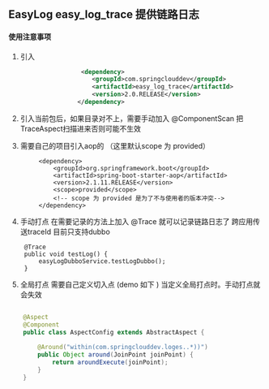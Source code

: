 ## EasyLog  easy_log_trace 提供链路日志

#### 使用注意事项

1. 引入
```xml
                    <dependency>
                       <groupId>com.springclouddev</groupId>
                       <artifactId>easy_log_trace</artifactId>
                       <version>2.0.RELEASE</version>
                   </dependency>

```
2. 引入当前包后，如果目录对不上，需要手动加入 @ComponentScan 把TraceAspect扫描进来否则可能不生效


3. 需要自己的项目引入aop的 （这里默认scope 为 provided）

            <dependency>
                <groupId>org.springframework.boot</groupId>
                <artifactId>spring-boot-starter-aop</artifactId>
                <version>2.1.11.RELEASE</version>
                <scope>provided</scope>
                <!-- scope 为 provided 是为了不与使用者的版本冲突-->
            </dependency>
            
4. 手动打点 在需要记录的方法上加入 @Trace 就可以记录链路日志了 跨应用传送traceId 目前只支持dubbo

        @Trace
        public void testLog() {
            easyLogDubboService.testLogDubbo();
        }

5. 全局打点 需要自己定义切入点 (demo 如下 )  当定义全局打点时。手动打点就会失效

```java

    @Aspect
    @Component
    public class AspectConfig extends AbstractAspect {
    
        @Around("within(com.springclouddev.loges..*))")
        public Object around(JoinPoint joinPoint) {
            return aroundExecute(joinPoint);
        }
    }
```